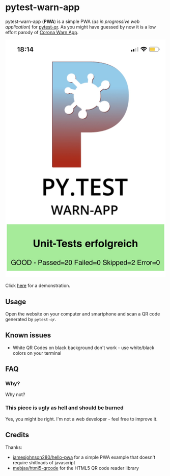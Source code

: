 # pytest-warn-app

pytest-warn-app (**PWA**) is a simple PWA (*as in progressive web application*) for [pytest-qr](https://github.com/evgeni/pytest-qr). As you might have guessed by now it is a low effort parody of [Corona Warn App](https://github.com/corona-warn-app).

![Screenshot](https://raw.githubusercontent.com/stdevel/pytest-warn-app.github.io/master/screenshot.png "Screenshot")

Click [here](https://stdevel.github.io/pytest-warn-app.github.io/) for a demonstration.

## Usage

Open the website on your computer and smartphone and scan a QR code generated by `pytest-qr`.

## Known issues

- White QR Codes on black background don't work - use white/black colors on your terminal

## FAQ

### Why?

Why not?

### This piece is ugly as hell and should be burned

Yes, you might be right. I'm not a web developer - feel free to improve it.

## Credits

Thanks:

- [jamesjohnson280/hello-pwa](https://github.com/jamesjohnson280/hello-pwa) for a simple PWA example that doesn't require shitloads of javascript
- [mebjas/html5-qrcode](https://github.com/mebjas/html5-qrcode) for the HTML5 QR code reader library
